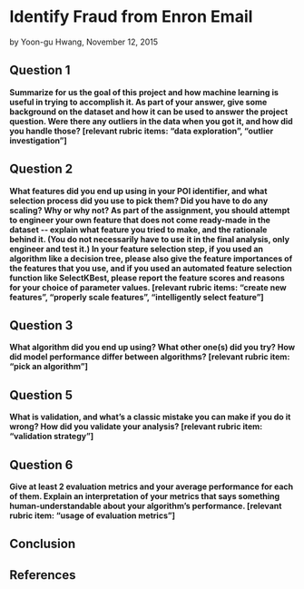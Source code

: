 Identify Fraud from Enron Email
========================================================
by Yoon-gu Hwang, November 12, 2015

## Question 1 ##
**Summarize for us the goal of this project and how machine learning is useful in trying to accomplish it. As part of your answer, give some background on the dataset and how it can be used to answer the project question. Were there any outliers in the data when you got it, and how did you handle those?  [relevant rubric items: “data exploration”, “outlier investigation”]**



## Question 2 ##
**What features did you end up using in your POI identifier, and what selection process did you use to pick them? Did you have to do any scaling? Why or why not? As part of the assignment, you should attempt to engineer your own feature that does not come ready-made in the dataset -- explain what feature you tried to make, and the rationale behind it. (You do not necessarily have to use it in the final analysis, only engineer and test it.) In your feature selection step, if you used an algorithm like a decision tree, please also give the feature importances of the features that you use, and if you used an automated feature selection function like SelectKBest, please report the feature scores and reasons for your choice of parameter values.  [relevant rubric items: “create new features”, “properly scale features”, “intelligently select feature”]**

## Question 3 ##
**What algorithm did you end up using? What other one(s) did you try? How did model performance differ between algorithms?  [relevant rubric item: “pick an algorithm”]**


## Question 5 ##
**What is validation, and what’s a classic mistake you can make if you do it wrong? How did you validate your analysis?  [relevant rubric item: “validation strategy”]**

## Question 6 ##
**Give at least 2 evaluation metrics and your average performance for each of them.  Explain an interpretation of your metrics that says something human-understandable about your algorithm’s performance. [relevant rubric item: “usage of evaluation metrics”]**


## Conclusion ##

## References ##
